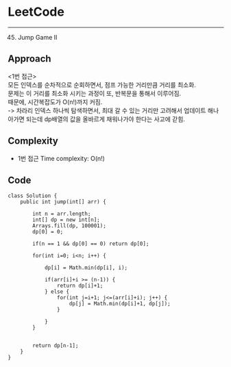 [//]: # (# Intuition)
<!-- Describe your first thoughts on how to solve this problem. -->


# LeetCode
___
45. Jump Game II

## Approach
<!-- Describe your approach to solving the problem. -->
<1번 접근>  
모든 인덱스를 순차적으로 순회하면서, 점프 가능한 거리만큼 거리를 최소화.  
문제는 이 거리를 최소화 시키는 과정이 또, 반복문을 통해서 이루어짐.   
때문에, 시간복잡도가 O(n!)까지 커짐.  
-> 차라리 인덱스 하나씩 탐색하면서, 최대 갈 수 있는 거리만 고려해서 업데이트 해나아가면 되는데 dp배열의 값을 올바르게 채워나가야 한다는 사고에 갇힘.


## Complexity
- 1번 접근 Time complexity: O(n!)
<!-- Add your time complexity here, e.g. $$O(n)$$ -->

[//]: # (- Space complexity:)
<!-- Add your space complexity here, e.g. $$O(n)$$ -->

## Code
```
class Solution {
    public int jump(int[] arr) {

        int n = arr.length;
        int[] dp = new int[n];
        Arrays.fill(dp, 100001);
        dp[0] = 0;

        if(n == 1 && dp[0] == 0) return dp[0];

        for(int i=0; i<n; i++) {
            
            dp[i] = Math.min(dp[i], i);

            if(arr[i]+i >= (n-1)) {
                return dp[i]+1;
            } else {
                for(int j=i+1; j<=(arr[i]+i); j++) {
                    dp[j] = Math.min(dp[i]+1, dp[j]);
                }
                
            }
        }


        return dp[n-1];
    }
}
```